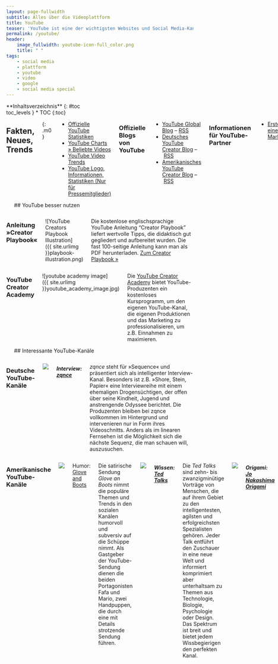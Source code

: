 ```yaml
---
layout: page-fullwidth
subtitle: Alles über die Videoplattform
title: YouTube
teaser: 'YouTube ist eine der wichtigsten Websites und Social Media-Kanäle im Internet. An dieser Stelle findet man aktuelle Nachrichten, Hintergrundinformationen, Anleitungen, Tipps &amp; Tricks und Downloads rund um die Videoplattform. Wir pflegen diese Informationen rund um die Uhr.'
permalink: /youtube/
header:
    image_fullwidth: youtube-icon-full_color.png
    title: " "
tags:
    - social media
    - plattform
    - youtube
    - video
    - google
    - social media special
---
```

<div class="row">
<div class="medium-5 medium-push-7 columns" markdown="1">
<div class="panel sans" markdown="1">
**Inhaltsverzeichnis**
{: #toc <div class=""></div>toc_levels }
*  TOC
{:toc}
</div>
</div><!-- /.medium-5.columns -->


<div class="medium-7 medium-pull-5 columns" markdown="1">

## Fakten, Neues, Trends
{: .m0 }

- [Offizielle YouTube Statistiken](http://www.youtube.com/t/press_statistics)
- [YouTube Charts » Beliebte Videos](http://www.youtube.com/charts)
- [YouTube Video Trends](http://www.youtube.com/videos)
- [YouTube Logo, Informationen, Statistiken (Nur für Pressemitglieder)](http://www.youtube.com/t/press_room_image_files)



### Offizielle Blogs von YouTube

- [YouTube Global Blog](http://youtube-global.blogspot.de) – [RSS](http://youtube-global.blogspot.com/feeds/posts/default?alt=rss)
- [Deutsches YouTube Creator Blog](http://youtubecreatorde.blogspot.de/) – [RSS](http://youtubecreatorde.blogspot.com/feeds/posts/default?alt=rss)
- [Amerikanisches YouTube Creator Blog](http://youtubecreator.blogspot.de) – [RSS](http://youtubecreator.blogspot.com/feeds/posts/default?alt=rss)
      
   
    
### Informationen für YouTube-Partner

- [Erstellen eines Markenkanals](http://support.google.com/youtube/bin/static.py?hl=de&topic=30085&guide=30071&page=guide.cs&answer=1101676)


   
## Virale Video-Kampagnen

Dies ist eine Sammlung bzw. Auswahl erfolgreicher, viraler<br /> Video-Kampagnen auf YouTube.

Virale Kampagne von Samsung mit eigener YouTube-Seite
:   <a href="http://www.youtube.com/ninjaunboxing2">Ninja Unboxing2’s Channel</a>

Kampagne mit Jennifer Aniston
:   <a href="http://www.youtube.com/watch?v=IV1tg9k9tXA">YouTube - Jennifer Aniston Sex Tape</a>

Tippex-Kampagne mit austauschbaren Videos
:   <a href="http://www.youtube.com/user/tippexperience">Tipp Experience</a>


</div><!-- /.medium-7.columns -->
</div><!-- /.row -->




<div class="row t30">
<div class="small-12 columns" markdown="1">
<hr>
## YouTube besser nutzen
</div><!-- /.small-12.columns -->
</div><!-- /.row -->




<div class="row">
<div class="small-6 columns" markdown="1">

### Anleitung »Creator Playbook«

![YouTube Creators Playbook Illustration]({{ site.urlimg }}playbook-illustration.png)


Die kostenlose englischsprachige YouTube Anleitung “Creator Playbook” liefert wertvolle Tipps, die didaktisch gut gegliedert und aufbereitet wurden. Die fast 100-seitige Anleitung kann man als PDF herunterladen. [Zum Creator Playbook »](http://youtube.com/playbook)

</div><!-- /.small-6.columns -->



<div class="small-6 columns" markdown="1">

### YouTube Creator Academy

![youtube academy image]({{ site.urlimg }}youtube_academy_image.jpg)
        
Die [YouTube Creator Academy](https://www.youtube.com/yt/creators/de/creatoracademy.html) bietet YouTube-Produzenten ein kostenloses Kursprogramm, um den eigenen YouTube-Kanal, die eigenen Produktionen und das Marketing zu professionalisieren, um z.B. Einnahmen zu maximieren.


</div><!-- /.small-6.columns -->
</div><!-- /.row -->



<div class="row t30">
<div class="small-12 columns" markdown="1">
<hr>
## Interessante YouTube-Kanäle
</div><!-- /.small-12.columns -->
</div><!-- /.row -->



<div class="row">
<div class="small-6 columns" markdown="1">
  
### Deutsche YouTube-Kanäle

<a href="http://www.youtube.com/user/zqnce"><img src="{{ site.urlimg }}zqnce.jpg"></a>
  
##### Interview: <a href="http://www.youtube.com/user/zqnce">zqnce</a>

*zqnce* steht für »Sequence« und präsentiert sich als intelligenter Interview-Kanal. Besonders ist z.B. »Shore, Stein, Papier« eine Interviewreihe mit einem ehemaligen Drogensüchtigen, der offen über seine Kindheit, Jugend und anstrengende Odyssee berichtet. Die Produzenten bleiben bei zqnce vollkommen im Hintergrund und intervenieren nur in Form ihres Videoschnitts. Anders als im linearen Fernsehen ist die Möglichkeit sich die nächste Sequenz, die man schauen will, auszusuchen.

</div><!-- /.small-6.columns -->

<div class="small-6 columns" markdown="1">

### Amerikanische YouTube-Kanäle

<a href="http://www.youtube.com/user/gloveandboots"><img src="{{ site.urlimg }}glove_and_boots.jpg" /></a>

Humor: <a href="http://www.youtube.com/user/gloveandboots">Glove and Boots</a>

Die satirische Sendung <em>Glove an Boots</em> nimmt die populäre Themen und Trends in den sozialen Kanälen humorvoll und subversiv auf die Schüppe nimmt. Als Gastgeber der YouTube-Sendung dienen die beiden Portagonisten Fafa und Mario, zwei Handpuppen, die durch eine mit Details strotzende Sendung führen.

<a href="http://www.youtube.com/user/tedtalksdirector"><img src="{{ site.urlimg }}tedtalks.jpg" /></a>

##### Wissen: <a href="http://www.youtube.com/user/tedtalksdirector">Ted Talks</a>

Die <em>Ted Talks</em> sind zehn- bis zwanzigminütige Vorträge von Menschen, die auf ihrem Gebiet zu den intelligentesten, agilsten und erfolgreichsten Spezialisten gehören. Jeder Talk entführt den Zuschauer in eine neue Welt und informiert komprimiert aber unterhaltsam zu Themen aus Technologie, Biologie, Psychologie oder Design. Das Spektrum ist breit und bietet jedem Wissbegierigen den perfekten Kanal.

 
<a href="http://www.youtube.com/user/jonakashima"><img src="{{ site.urlimg }}youtube_origami.jpg" /></a>
 
##### Origami: <a href="http://www.youtube.com/user/jonakashima">Jo Nakashima Origami</a>

Kanäle wie der YouTube von <em>Jo Nakashima</em> beweisen, wie gut Nischen auf YouTube funktionieren. Die sprachlosen Origami-Videos begeistern ein weltweites Nischenpublikum. Die englischsprachigen Untertitel übersetzen Fans in zahlreiche Sprachen und erweitern so das Origami-faltende Publikum von Jo Nakashima.


<a href="http://www.youtube.com/user/TheFineBros"><img src="{{ site.urlimg }}finebros.jpg" /></a>
     
##### Unterhaltung: <a href="http://www.youtube.com/user/TheFineBros">FineBros</a>

Das Prinzip hinter den *TheFineBros*-Videos ist simpel: Zeige Kindern, älteren Leuten, Teenagern oder YouTube-Stars witzige und schräge Videos oder virale Clips. Filme währenddessen Ihre Reaktionen, stelle Ihnen immer wieder die gleichen Fragen und schneide die Statements humorvoll und unterhaltend zusammen. Eine Art Dingsda, aber doch anders. Wer an <a href="http://de.wikipedia.org/wiki/Internet-Ph%C3%A4nomen">Internet-Memes</a> interessiert ist, entdeckt hier zahlreiche alte und neue. Eine Sendung, die süchtig macht.


![]({{ site.urlimg }}youtube_professional_russian.jpg)
  
##### Waffen: <a href="http://www.youtube.com/user/FPSRussia">Professional Russian</a>

Unter dem YouTube-Namen bzw. Kanal *FPSRussia* veröffentlicht der Amerikaner Kyle Lamar Myers Videos, in welchen er Waffen vorstellt. Dabei erklärt er die verschiedenen Eigenschaften, um abschließend auf Melonen und Gemüse zu schießen. Ein YouTube-Kanal für Waffennarren, der ein weltweites Publikum amüsiert. Mehr über FPSRussia liest man in der <a href="http://en.wikipedia.org/wiki/FPSRussia">englischen Wikipedia</a>.

</div><!-- /.small-6.columns -->
</div><!-- /.row -->





